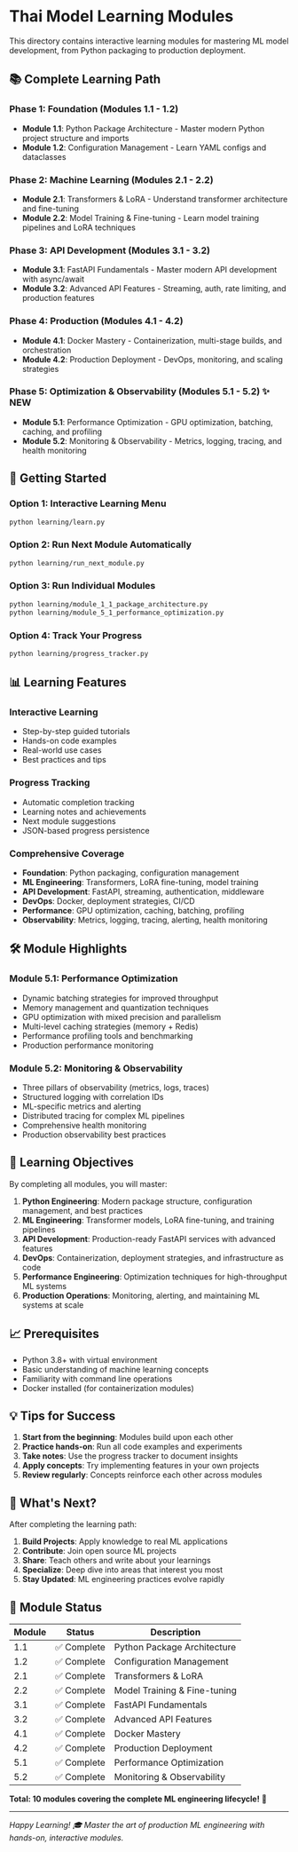 # Thai Model Learning Modules

This directory contains interactive learning modules for mastering ML model development, from Python packaging to production deployment.

## 📚 Complete Learning Path

### Phase 1: Foundation (Modules 1.1 - 1.2)
- **Module 1.1**: Python Package Architecture - Master modern Python project structure and imports
- **Module 1.2**: Configuration Management - Learn YAML configs and dataclasses

### Phase 2: Machine Learning (Modules 2.1 - 2.2)
- **Module 2.1**: Transformers & LoRA - Understand transformer architecture and fine-tuning
- **Module 2.2**: Model Training & Fine-tuning - Learn model training pipelines and LoRA techniques

### Phase 3: API Development (Modules 3.1 - 3.2)
- **Module 3.1**: FastAPI Fundamentals - Master modern API development with async/await
- **Module 3.2**: Advanced API Features - Streaming, auth, rate limiting, and production features

### Phase 4: Production (Modules 4.1 - 4.2)
- **Module 4.1**: Docker Mastery - Containerization, multi-stage builds, and orchestration
- **Module 4.2**: Production Deployment - DevOps, monitoring, and scaling strategies

### Phase 5: Optimization & Observability (Modules 5.1 - 5.2) ✨ **NEW**
- **Module 5.1**: Performance Optimization - GPU optimization, batching, caching, and profiling
- **Module 5.2**: Monitoring & Observability - Metrics, logging, tracing, and health monitoring

## 🚀 Getting Started

### Option 1: Interactive Learning Menu
```bash
python learning/learn.py
```

### Option 2: Run Next Module Automatically
```bash
python learning/run_next_module.py
```

### Option 3: Run Individual Modules
```bash
python learning/module_1_1_package_architecture.py
python learning/module_5_1_performance_optimization.py
```

### Option 4: Track Your Progress
```bash
python learning/progress_tracker.py
```

## 📊 Learning Features

### Interactive Learning
- Step-by-step guided tutorials
- Hands-on code examples
- Real-world use cases
- Best practices and tips

### Progress Tracking
- Automatic completion tracking
- Learning notes and achievements
- Next module suggestions
- JSON-based progress persistence

### Comprehensive Coverage
- **Foundation**: Python packaging, configuration management
- **ML Engineering**: Transformers, LoRA fine-tuning, model training
- **API Development**: FastAPI, streaming, authentication, middleware
- **DevOps**: Docker, deployment strategies, CI/CD
- **Performance**: GPU optimization, caching, batching, profiling
- **Observability**: Metrics, logging, tracing, alerting, health monitoring

## 🛠️ Module Highlights

### Module 5.1: Performance Optimization
- Dynamic batching strategies for improved throughput
- Memory management and quantization techniques  
- GPU optimization with mixed precision and parallelism
- Multi-level caching strategies (memory + Redis)
- Performance profiling tools and benchmarking
- Production performance monitoring

### Module 5.2: Monitoring & Observability
- Three pillars of observability (metrics, logs, traces)
- Structured logging with correlation IDs
- ML-specific metrics and alerting
- Distributed tracing for complex ML pipelines
- Comprehensive health monitoring
- Production observability best practices

## 🎯 Learning Objectives

By completing all modules, you will master:

1. **Python Engineering**: Modern package structure, configuration management, and best practices
2. **ML Engineering**: Transformer models, LoRA fine-tuning, and training pipelines
3. **API Development**: Production-ready FastAPI services with advanced features
4. **DevOps**: Containerization, deployment strategies, and infrastructure as code
5. **Performance Engineering**: Optimization techniques for high-throughput ML systems
6. **Production Operations**: Monitoring, alerting, and maintaining ML systems at scale

## 📈 Prerequisites

- Python 3.8+ with virtual environment
- Basic understanding of machine learning concepts
- Familiarity with command line operations
- Docker installed (for containerization modules)

## 💡 Tips for Success

1. **Start from the beginning**: Modules build upon each other
2. **Practice hands-on**: Run all code examples and experiments
3. **Take notes**: Use the progress tracker to document insights
4. **Apply concepts**: Try implementing features in your own projects
5. **Review regularly**: Concepts reinforce each other across modules

## 🚀 What's Next?

After completing the learning path:

1. **Build Projects**: Apply knowledge to real ML applications
2. **Contribute**: Join open source ML projects
3. **Share**: Teach others and write about your learnings
4. **Specialize**: Deep dive into areas that interest you most
5. **Stay Updated**: ML engineering practices evolve rapidly

## 📝 Module Status

| Module | Status | Description |
|--------|--------|-------------|
| 1.1 | ✅ Complete | Python Package Architecture |
| 1.2 | ✅ Complete | Configuration Management |
| 2.1 | ✅ Complete | Transformers & LoRA |
| 2.2 | ✅ Complete | Model Training & Fine-tuning |
| 3.1 | ✅ Complete | FastAPI Fundamentals |
| 3.2 | ✅ Complete | Advanced API Features |
| 4.1 | ✅ Complete | Docker Mastery |
| 4.2 | ✅ Complete | Production Deployment |
| 5.1 | ✅ Complete | Performance Optimization |
| 5.2 | ✅ Complete | Monitoring & Observability |

**Total: 10 modules covering the complete ML engineering lifecycle!** 🎉

---

*Happy Learning! 🎓 Master the art of production ML engineering with hands-on, interactive modules.*
